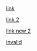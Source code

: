 [link](pictures/element.html)

[link 2](personal.html)

[link new 2](pictures/image2.jpg)

[invalid](../pictures/x.md)
